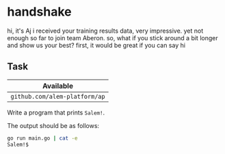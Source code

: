 # handshake

<p data-story-username="a-J-nx">hi, it's Aj
i received your training results data, very impressive.
yet not enough so far to join team Aberon.
so, what if you stick around a bit longer and show us your best?
first, it would be great if you can say hi</p>

## Task

| Available                     |
| ----------------------------- |
| `github.com/alem-platform/ap` |

Write a program that prints `Salem!`.

The output should be as follows:

```sh
go run main.go | cat -e
Salem!$
```
